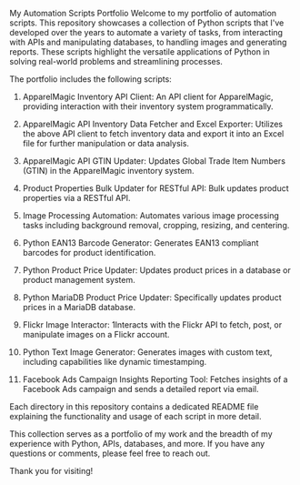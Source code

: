 My Automation Scripts Portfolio
Welcome to my portfolio of automation scripts. This repository showcases a collection of Python scripts that I've developed over the years to automate a variety of tasks, from interacting with APIs and manipulating databases, to handling images and generating reports. These scripts highlight the versatile applications of Python in solving real-world problems and streamlining processes.

The portfolio includes the following scripts:

1. ApparelMagic Inventory API Client:
An API client for ApparelMagic, providing interaction with their inventory system programmatically.

2. ApparelMagic API Inventory Data Fetcher and Excel Exporter:
Utilizes the above API client to fetch inventory data and export it into an Excel file for further manipulation or data analysis.

3. ApparelMagic API GTIN Updater:
Updates Global Trade Item Numbers (GTIN) in the ApparelMagic inventory system.

4. Product Properties Bulk Updater for RESTful API:
Bulk updates product properties via a RESTful API.

5. Image Processing Automation:
Automates various image processing tasks including background removal, cropping, resizing, and centering.

6. Python EAN13 Barcode Generator:
Generates EAN13 compliant barcodes for product identification.

7. Python Product Price Updater:
Updates product prices in a database or product management system.

8. Python MariaDB Product Price Updater:
Specifically updates product prices in a MariaDB database.

9. Flickr Image Interactor:
1Interacts with the Flickr API to fetch, post, or manipulate images on a Flickr account.

10. Python Text Image Generator:
Generates images with custom text, including capabilities like dynamic timestamping.

11. Facebook Ads Campaign Insights Reporting Tool:
Fetches insights of a Facebook Ads campaign and sends a detailed report via email.

Each directory in this repository contains a dedicated README file explaining the functionality and usage of each script in more detail.

This collection serves as a portfolio of my work and the breadth of my experience with Python, APIs, databases, and more.
If you have any questions or comments, please feel free to reach out.

Thank you for visiting!
